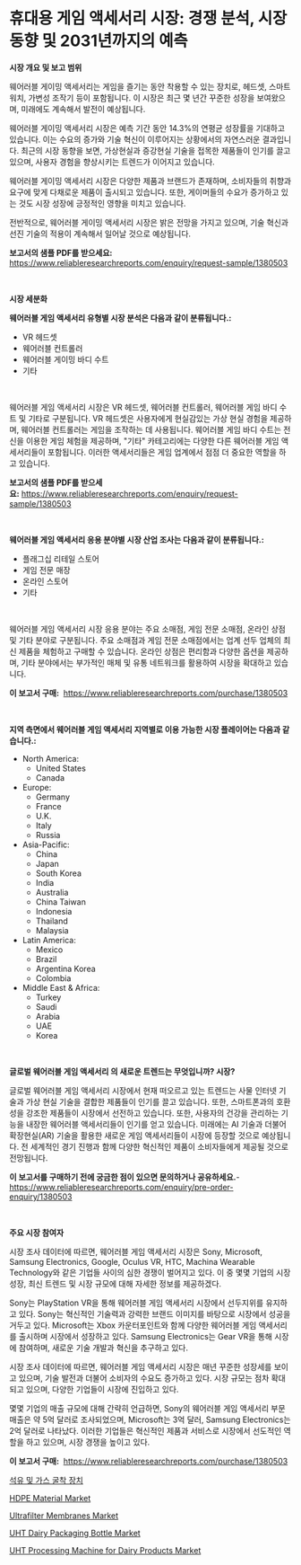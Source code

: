 <p><h1>휴대용 게임 액세서리 시장: 경쟁 분석, 시장 동향 및 2031년까지의 예측</h1></p><p><strong>시장 개요 및 보고 범위</strong></p>
<p><p>웨어러블 게이밍 액세서리는 게임을 즐기는 동안 착용할 수 있는 장치로, 헤드셋, 스마트워치, 가변성 조작기 등이 포함됩니다. 이 시장은 최근 몇 년간 꾸준한 성장을 보여왔으며, 미래에도 계속해서 발전이 예상됩니다. </p><p>웨어러블 게이밍 액세서리 시장은 예측 기간 동안 14.3%의 연평균 성장률을 기대하고 있습니다. 이는 수요의 증가와 기술 혁신이 이루어지는 상황에서의 자연스러운 결과입니다. 최근의 시장 동향을 보면, 가상현실과 증강현실 기술을 접목한 제품들이 인기를 끌고 있으며, 사용자 경험을 향상시키는 트렌드가 이어지고 있습니다. </p><p>웨어러블 게이밍 액세서리 시장은 다양한 제품과 브랜드가 존재하며, 소비자들의 취향과 요구에 맞게 다채로운 제품이 출시되고 있습니다. 또한, 게이머들의 수요가 증가하고 있는 것도 시장 성장에 긍정적인 영향을 미치고 있습니다.</p><p>전반적으로, 웨어러블 게이밍 액세서리 시장은 밝은 전망을 가지고 있으며, 기술 혁신과 선진 기술의 적용이 계속해서 일어날 것으로 예상됩니다.</p></p>
<p><strong>보고서의 샘플 PDF를 받으세요:</strong> <a href="https://www.reliableresearchreports.com/enquiry/request-sample/1380503">https://www.reliableresearchreports.com/enquiry/request-sample/1380503</a></p>
<p>&nbsp;</p>
<p><strong>시장 세분화</strong></p>
<p><strong>웨어러블 게임 액세서리 유형별 시장 분석은 다음과 같이 분류됩니다.:</strong></p>
<p><ul><li>VR 헤드셋</li><li>웨어러블 컨트롤러</li><li>웨어러블 게이밍 바디 수트</li><li>기타</li></ul></p>
<p>&nbsp;</p>
<p><p>웨어러블 게임 액세서리 시장은 VR 헤드셋, 웨어러블 컨트롤러, 웨어러블 게임 바디 수트 및 기타로 구분됩니다. VR 헤드셋은 사용자에게 현실감있는 가상 현실 경험을 제공하며, 웨어러블 컨트롤러는 게임을 조작하는 데 사용됩니다. 웨어러블 게임 바디 수트는 전신을 이용한 게임 체험을 제공하며, "기타" 카테고리에는 다양한 다른 웨어러블 게임 액세서리들이 포함됩니다. 이러한 액세서리들은 게임 업계에서 점점 더 중요한 역할을 하고 있습니다.</p></p>
<p><strong>보고서의 샘플 PDF를 받으세요:</strong>&nbsp;<a href="https://www.reliableresearchreports.com/enquiry/request-sample/1380503">https://www.reliableresearchreports.com/enquiry/request-sample/1380503</a></p>
<p>&nbsp;</p>
<p><strong> 웨어러블 게임 액세서리 응용 분야별 시장 산업 조사는 다음과 같이 분류됩니다.:</strong></p>
<p><ul><li>플래그십 리테일 스토어</li><li>게임 전문 매장</li><li>온라인 스토어</li><li>기타</li></ul></p>
<p>&nbsp;</p>
<p><p>웨어러블 게임 액세서리 시장 응용 분야는 주요 소매점, 게임 전문 소매점, 온라인 상점 및 기타 분야로 구분됩니다. 주요 소매점과 게임 전문 소매점에서는 업계 선두 업체의 최신 제품을 체험하고 구매할 수 있습니다. 온라인 상점은 편리함과 다양한 옵션을 제공하며, 기타 분야에서는 부가적인 매체 및 유통 네트워크를 활용하여 시장을 확대하고 있습니다.</p></p>
<p><strong>이 보고서 구매:</strong>&nbsp; <a href="https://www.reliableresearchreports.com/purchase/1380503">https://www.reliableresearchreports.com/purchase/1380503</a></p>
<p>&nbsp;</p>
<p><strong>지역 측면에서 웨어러블 게임 액세서리 지역별로 이용 가능한 시장 플레이어는 다음과 같습니다.:</strong></p>
<p><ul>
    <li>
        North America:
        <ul>
            <li>United States</li>
            <li>Canada</li>
        </ul>
    </li>
    <li>
        Europe:
        <ul>
            <li>Germany</li>
            <li>France</li>
            <li>U.K.</li>
            <li>Italy</li>
            <li>Russia</li>
        </ul>
    </li>
    <li>
        Asia-Pacific:
        <ul>
            <li>China</li>
            <li>Japan</li>
            <li>South Korea</li>
            <li>India</li>
            <li>Australia</li>
            <li>China Taiwan</li>
            <li>Indonesia</li>
            <li>Thailand</li>
            <li>Malaysia</li>
        </ul>
    </li>
    <li>
        Latin America:
        <ul>
            <li>Mexico</li>
            <li>Brazil</li>
            <li>Argentina Korea</li>
            <li>Colombia</li>
        </ul>
    </li>
    <li>
        Middle East & Africa:
        <ul>
            <li>Turkey</li>
            <li>Saudi</li>
            <li>Arabia</li>
            <li>UAE</li>
            <li>Korea</li>
        </ul>
    </li>
    </ul></p>
<p>&nbsp;</p>
<p><strong>글로벌 웨어러블 게임 액세서리 의 새로운 트렌드는 무엇입니까? 시장?</strong></p>
<p><p>글로벌 웨어러블 게임 액세서리 시장에서 현재 떠오르고 있는 트렌드는 사물 인터넷 기술과 가상 현실 기술을 결합한 제품들이 인기를 끌고 있습니다. 또한, 스마트폰과의 호환성을 강조한 제품들이 시장에서 선전하고 있습니다. 또한, 사용자의 건강을 관리하는 기능을 내장한 웨어러블 액세서리들이 인기를 얻고 있습니다. 미래에는 AI 기술과 더불어 확장현실(AR) 기술을 활용한 새로운 게임 액세서리들이 시장에 등장할 것으로 예상됩니다. 전 세계적인 경기 진행과 함께 다양한 혁신적인 제품이 소비자들에게 제공될 것으로 전망됩니다.</p></p>
<p><strong>이 보고서를 구매하기 전에 궁금한 점이 있으면 문의하거나 공유하세요.</strong>- <a href="https://www.reliableresearchreports.com/enquiry/pre-order-enquiry/1380503">https://www.reliableresearchreports.com/enquiry/pre-order-enquiry/1380503</a></p>
<p>&nbsp;</p>
<p><strong>주요 시장 참여자</strong></p>
<p><p>시장 조사 데이터에 따르면, 웨어러블 게임 액세서리 시장은 Sony, Microsoft, Samsung Electronics, Google, Oculus VR, HTC, Machina Wearable Technology와 같은 기업들 사이의 심한 경쟁이 벌어지고 있다. 이 중 몇몇 기업의 시장 성장, 최신 트렌드 및 시장 규모에 대해 자세한 정보를 제공하겠다.</p><p>Sony는 PlayStation VR을 통해 웨어러블 게임 액세서리 시장에서 선두지위를 유지하고 있다. Sony는 혁신적인 기술력과 강력한 브랜드 이미지를 바탕으로 시장에서 성공을 거두고 있다. Microsoft는 Xbox 카운터포인트와 함께 다양한 웨어러블 게임 액세서리를 출시하며 시장에서 성장하고 있다. Samsung Electronics는 Gear VR을 통해 시장에 참여하며, 새로운 기술 개발과 혁신을 추구하고 있다.</p><p>시장 조사 데이터에 따르면, 웨어러블 게임 액세서리 시장은 매년 꾸준한 성장세를 보이고 있으며, 기술 발전과 더불어 소비자의 수요도 증가하고 있다. 시장 규모는 점차 확대되고 있으며, 다양한 기업들이 시장에 진입하고 있다.</p><p>몇몇 기업의 매출 규모에 대해 간략히 언급하면, Sony의 웨어러블 게임 액세서리 부문 매출은 약 5억 달러로 조사되었으며, Microsoft는 3억 달러, Samsung Electronics는 2억 달러로 나타났다. 이러한 기업들은 혁신적인 제품과 서비스로 시장에서 선도적인 역할을 하고 있으며, 시장 경쟁을 높이고 있다.</p></p>
<p><strong>이 보고서 구매:</strong>&nbsp;&nbsp;<a href="https://www.reliableresearchreports.com/purchase/1380503">https://www.reliableresearchreports.com/purchase/1380503</a></p>
<p><p><a href="https://medium.com/@aidenreinger/%EC%84%9D%EC%9C%A0-%EB%B0%8F-%EA%B0%80%EC%8A%A4-%EC%8B%9C%EC%84%A4-%EC%8B%9C%EC%9E%A5-%EC%A0%84%EB%A7%9D-%EC%82%B0%EC%97%85-%EA%B0%9C%EC%9A%94-%EB%B0%8F-%EC%98%88%EC%B8%A1-2024%EB%85%84%EB%B6%80%ED%84%B0-2031%EB%85%84%EA%B9%8C%EC%A7%80-88b47670dd82">석유 및 가스 굴착 장치</a></p><p><a href="https://github.com/johnbach50/Market-Research-Report-List-2/blob/main/hdpe-material-market.md">HDPE Material Market</a></p><p><a href="https://github.com/lylyparadise/Market-Research-Report-List-2/blob/main/ultrafilter-membranes-market.md">Ultrafilter Membranes Market</a></p><p><a href="https://issuu.com/reportprime-2/docs/uht-dairy-packaging-bottle-market-size-2030.pptx">UHT Dairy Packaging Bottle Market</a></p><p><a href="https://issuu.com/reportprime-2/docs/uht-processing-machine-for-dairy-products-market-s">UHT Processing Machine for Dairy Products Market</a></p></p>
